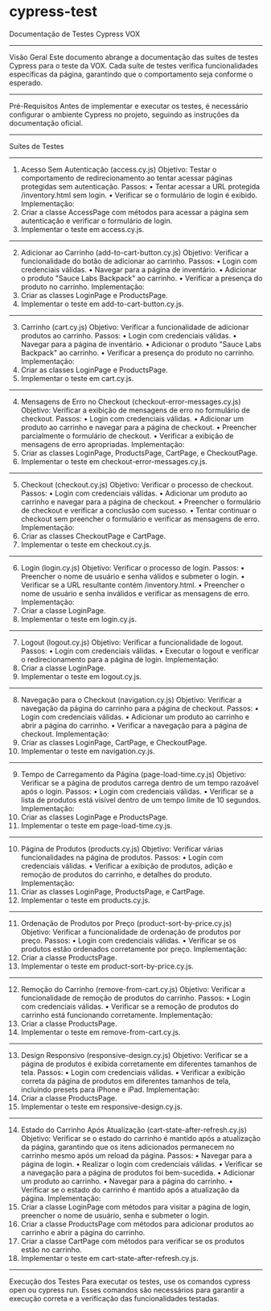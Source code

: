 # cypress-test

Documentação de Testes Cypress VOX
________________________________________
Visão Geral
Este documento abrange a documentação das suítes de testes Cypress para o teste da VOX. Cada suíte de testes verifica funcionalidades específicas da página, garantindo que o comportamento seja conforme o esperado.
________________________________________
Pré-Requisitos
Antes de implementar e executar os testes, é necessário configurar o ambiente Cypress no projeto, seguindo as instruções da documentação oficial.
________________________________________
Suítes de Testes
________________________________________
1. Acesso Sem Autenticação (access.cy.js)
Objetivo: Testar o comportamento de redirecionamento ao tentar acessar páginas protegidas sem autenticação.
Passos:
•	Tentar acessar a URL protegida /inventory.html sem login.
•	Verificar se o formulário de login é exibido.
Implementação:
  1.	Criar a classe AccessPage com métodos para acessar a página sem autenticação e verificar o formulário de login.
  2.	Implementar o teste em access.cy.js.
________________________________________
2. Adicionar ao Carrinho (add-to-cart-button.cy.js)
Objetivo: Verificar a funcionalidade do botão de adicionar ao carrinho.
Passos:
•	Login com credenciais válidas.
•	Navegar para a página de inventário.
•	Adicionar o produto "Sauce Labs Backpack" ao carrinho.
•	Verificar a presença do produto no carrinho.
Implementação:
  1.	Criar as classes LoginPage e ProductsPage.
  2.	Implementar o teste em add-to-cart-button.cy.js.
________________________________________
3. Carrinho (cart.cy.js)
Objetivo: Verificar a funcionalidade de adicionar produtos ao carrinho.
Passos:
•	Login com credenciais válidas.
•	Navegar para a página de inventário.
•	Adicionar o produto "Sauce Labs Backpack" ao carrinho.
•	Verificar a presença do produto no carrinho.
Implementação:
  1.	Criar as classes LoginPage e ProductsPage.
  2.	Implementar o teste em cart.cy.js.
________________________________________
4. Mensagens de Erro no Checkout (checkout-error-messages.cy.js)
Objetivo: Verificar a exibição de mensagens de erro no formulário de checkout.
Passos:
•	Login com credenciais válidas.
•	Adicionar um produto ao carrinho e navegar para a página de checkout.
•	Preencher parcialmente o formulário de checkout.
•	Verificar a exibição de mensagens de erro apropriadas.
Implementação:
  1.	Criar as classes LoginPage, ProductsPage, CartPage, e CheckoutPage.
  2.	Implementar o teste em checkout-error-messages.cy.js.
________________________________________
5. Checkout (checkout.cy.js)
Objetivo: Verificar o processo de checkout.
Passos:
•	Login com credenciais válidas.
•	Adicionar um produto ao carrinho e navegar para a página de checkout.
•	Preencher o formulário de checkout e verificar a conclusão com sucesso.
•	Tentar continuar o checkout sem preencher o formulário e verificar as mensagens de erro.
Implementação:
  1.	Criar as classes CheckoutPage e CartPage.
  2.	Implementar o teste em checkout.cy.js.
________________________________________
6. Login (login.cy.js)
Objetivo: Verificar o processo de login.
Passos:
•	Preencher o nome de usuário e senha válidos e submeter o login.
•	Verificar se a URL resultante contém /inventory.html.
•	Preencher o nome de usuário e senha inválidos e verificar as mensagens de erro.
Implementação:
  1.	Criar a classe LoginPage.
  2.	Implementar o teste em login.cy.js.
________________________________________
7. Logout (logout.cy.js)
Objetivo: Verificar a funcionalidade de logout.
Passos:
•	Login com credenciais válidas.
•	Executar o logout e verificar o redirecionamento para a página de login.
Implementação:
  1.	Criar a classe LoginPage.
  2.	Implementar o teste em logout.cy.js.
________________________________________
8. Navegação para o Checkout (navigation.cy.js)
Objetivo: Verificar a navegação da página do carrinho para a página de checkout.
Passos:
•	Login com credenciais válidas.
•	Adicionar um produto ao carrinho e abrir a página do carrinho.
•	Verificar a navegação para a página de checkout.
Implementação:
  1.	Criar as classes LoginPage, CartPage, e CheckoutPage.
  2.	Implementar o teste em navigation.cy.js.
________________________________________
9. Tempo de Carregamento da Página (page-load-time.cy.js)
Objetivo: Verificar se a página de produtos carrega dentro de um tempo razoável após o login.
Passos:
•	Login com credenciais válidas.
•	Verificar se a lista de produtos está visível dentro de um tempo limite de 10 segundos.
Implementação:
  1.	Criar as classes LoginPage e ProductsPage.
  2.	Implementar o teste em page-load-time.cy.js.
________________________________________
10. Página de Produtos (products.cy.js)
Objetivo: Verificar várias funcionalidades na página de produtos.
Passos:
•	Login com credenciais válidas.
•	Verificar a exibição de produtos, adição e remoção de produtos do carrinho, e detalhes do produto.
Implementação:
  1.	Criar as classes LoginPage, ProductsPage, e CartPage.
  2.	Implementar o teste em products.cy.js.
________________________________________
11. Ordenação de Produtos por Preço (product-sort-by-price.cy.js)
Objetivo: Verificar a funcionalidade de ordenação de produtos por preço.
Passos:
•	Login com credenciais válidas.
•	Verificar se os produtos estão ordenados corretamente por preço.
Implementação:
  1.	Criar a classe ProductsPage.
  2.	Implementar o teste em product-sort-by-price.cy.js.
________________________________________
12. Remoção do Carrinho (remove-from-cart.cy.js)
Objetivo: Verificar a funcionalidade de remoção de produtos do carrinho.
Passos:
•	Login com credenciais válidas.
•	Verificar se a remoção de produtos do carrinho está funcionando corretamente.
Implementação:
  1.	Criar a classe ProductsPage.
  2.	Implementar o teste em remove-from-cart.cy.js.
________________________________________
13. Design Responsivo (responsive-design.cy.js)
Objetivo: Verificar se a página de produtos é exibida corretamente em diferentes tamanhos de tela.
Passos:
•	Login com credenciais válidas.
•	Verificar a exibição correta da página de produtos em diferentes tamanhos de tela, incluindo presets para iPhone e iPad.
Implementação:
  1.	Criar a classe ProductsPage.
  2.	Implementar o teste em responsive-design.cy.js.
________________________________________
14. Estado do Carrinho Após Atualização (cart-state-after-refresh.cy.js)
Objetivo: Verificar se o estado do carrinho é mantido após a atualização da página, garantindo que os itens adicionados permanecem no carrinho mesmo após um reload da página.
Passos:
•	Navegar para a página de login.
•	Realizar o login com credenciais válidas.
•	Verificar se a navegação para a página de produtos foi bem-sucedida.
•	Adicionar um produto ao carrinho.
•	Navegar para a página do carrinho.
•	Verificar se o estado do carrinho é mantido após a atualização da página.
Implementação:
  1.	Criar a classe LoginPage com métodos para visitar a página de login, preencher o nome de usuário, senha e submeter o login.
  2.	Criar a classe ProductsPage com métodos para adicionar produtos ao carrinho e abrir a página do carrinho.
  3.	Criar a classe CartPage com métodos para verificar se os produtos estão no carrinho.
  4.	Implementar o teste em cart-state-after-refresh.cy.js.
________________________________________
Execução dos Testes
  Para executar os testes, use os comandos cypress open ou cypress run. Esses comandos são necessários para garantir a execução correta e a verificação das funcionalidades testadas.

